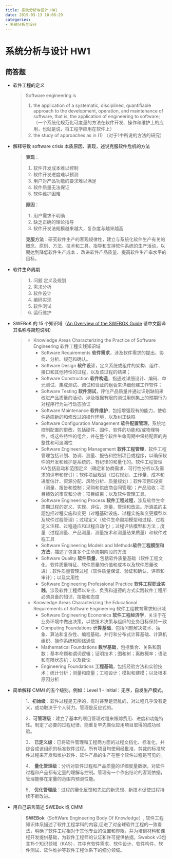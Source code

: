```yaml
---
title: 系统分析与设计 HW1
date: 2019-03-13 10:08:29
categories:
- 系统分析与设计
---
```


# 系统分析与设计 HW1

## 简答题

- 软件工程的定义

  > Software engineering is 
  >
  > 1. the application of a systematic, disciplined, quantifiable approach to the development, operation, and maintenance of software, that is, the application of engineering to software;（一个系统化规范化可度量的方法在软件开发、操作和维护上的应用，也就是说，将工程学应用在软件上）
  > 2. the study of approaches as in (1) （对于1中所说的方法的研究）

  

- 解释导致 software crisis 本质原因、表现，述说克服软件危机的方法

  > **表现**：
  >
  > 1. 软件开发成本难以控制
  > 2. 软件开发进度难以预测
  > 3. 用户对产品功能的要求难以满足
  > 4. 软件质量无法保证
  > 5. 软件维护困难
  >
  > **原因**：
  >
  > 1. 用户需求不明确
  > 2. 缺乏正确的理论指导
  > 3. 软件开发法规模越来越大，复杂度与越来越高
  >
  > **克服方法**：研究软件生产的客观规律性，建立与系统化软件生产有关的概念、原则、方法、技术和工具，指导和支持软件系统的生产活动，以期达到降低软件生产成本 、改进软件产品质量、提高软件生产率水平的目标。

  

- 软件生命周期

  > 1. 问题 定义及规划
  > 2. 需求分析
  > 3. 软件设计
  > 4. 编码实现
  > 5. 软件测试
  > 6. 运行维护

  

- SWEBoK 的 15 个知识域（[An Overview of the SWEBOK Guide](https://www.sebokwiki.org/wiki/An_Overview_of_the_SWEBOK_Guide) 请中文翻译其名称与简短说明）

  > - Knowledge Areas Characterizing the Practice of Software Engineering 软件工程实践知识域
  >   - Software Requirements **软件需求**，涉及软件需求的提出、协商、分析、规范和确认。
  >   - Software Design **软件设计**，定义系统或组件的架构、组件、接口和其他特性的过程，以及该过程的结果；
  >   - Software Construction **软件构造**，指通过详细设计、编码、单元测试、集成测试、调试和验证的组合来详细创建工作软件；
  >   - Software Testing  **软件测试**，评估产品质量并通过识别缺陷来改进产品质量的活动，涉及根据有限的测试用例集上的预期行为对程序行为进行动态验证
  >   - Software Maintenance **软件维护**，包括增强现有的能力，使软件适应新的和修改过的操作环境，以及纠正缺陷
  >   - Software Configuration Management **软件配置管理**，系统地控制配置的更改，包括硬件、固件、软件的功能和/或物理特性，或这些特性的组合，并在整个软件生命周期中保持配置的完整性和可追溯性
  >   - Software Engineering Management **软件工程管理**，软件工程管理包括计划、协调、测量、报告和控制项目或程序，以确保软件的开发和维护是系统的、有纪律的和量化的。软件工程管理KA包括启动和范围定义（确定和协商需求、可行性分析以及需求的评审和修订）；软件项目规划（过程规划、工作量、成本和进度估计、资源分配、风险分析、质量规划）；软件项目E投资（测量、报告和控制；采购和供应商合同管理）；产品验收；项目绩效的审查和分析；项目结束；以及软件管理工具。
  >   - Software Engineering Process **软件工程过程**，涉及软件生命周期过程的定义、实现、评估、测量、管理和改进。所涵盖的主题包括过程实施和变更（过程基础设施、过程实施和变更模型以及软件过程管理）；过程定义（软件生命周期模型和过程、过程定义注释、过程适应和过程自动化）；过程评估模型和方法；度量（过程测量、产品测量、测量技术和测量结果质量）和软件过程工具
  >   - Software Engineering Models and Methods**软件工程模型和方法**，描述了包含多个生命周期阶段的方法
  >   - Software Quality **软件质量**，包括软件质量基础（软件工程文化、软件质量特征、软件质量的价值和成本以及软件质量改进）；软件质量管理过程（软件质量保证、验证和确认、评审和审计）；以及实用性
  >   - Software Engineering Professional Practice **软件工程职业实践**，涉及软件工程师以专业、负责和道德的方式实践软件工程所必须具备的知识、技能和态度
  > - Knowledge Areas Characterizing the Educational Requirements of Software Engineering 软件工程教育需求知识域
  >   - Software Engineering Economics **软件工程经济学**，关注于在业务环境中做出决策，以使技术决策与组织的业务目标保持一致
  >   - Computing Foundations **计算基础**，包括问题解决技术、抽象、算法和复杂性、编程基础、并行和分布式计算基础、计算机组织、操作系统和网络通信
  >   - Mathematical Foundations **数学基础**，包括集合、关系和函数；基本命题和谓词逻辑；证明技术；图和树；离散概率；语法和有限状态机；以及数论
  >   - Engineering Foundations  **工程基础**，包括经验方法和实验技术；统计分析；测量和度量；工程设计；模拟和建模；以及根本原因分析

  

- 简单解释 CMMI 的五个级别。例如：Level 1 - Initial：无序，自发生产模式。

  > 1．**初始级**：软件过程是无序的，有时甚至是混乱的，对过程几乎没有定义，成功取决于个人努力。管理是反应式的。
  >
  > 2．**可管理级**：建立了基本的项目管理过程来跟踪费用、进度和功能特性。制定了必要的过程纪律，能重复早先类似应用项目取得的成功经验。
  >
  > 3． **已定义级**：已将软件管理和工程两方面的过程文档化、标准化，并综合成该组织的标准软件过程。所有项目均使用经批准、剪裁的标准软件过程来开发和维护软件，软件产品的生产在整个软件过程是可见的。
  >
  > 4． **量化管理级**：分析对软件过程和产品质量的详细度量数据，对软件过程和产品都有定量的理解与控制。管理有一个作出结论的客观依据，管理能够在定量的范围内预测性能。
  >
  > 5． **优化管理级**：过程的量化反馈和先进的新思想、新技术促使过程持续不断改进。

  

- 用自己语言简述 SWEBok 或 CMMI 

  > **SWEBok**（SoftWare Engineering Body Of Knowledge）, 软件工程知识体系描述了软件工程学科的内容,促进了对全球软件工程的一致看法，明确了软件工程相对于其他专业的位置和界限，并为培训材料和课程开发提供基础，为软件工程师的认证和许可提供依据。Swebok v3包含15个知识领域（KAS），其中有软件需求、软件设计、软件构件、软件测试、软件维护等软件工程体系下的细分领域。